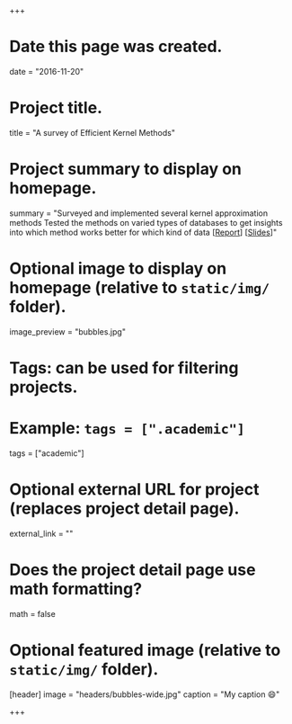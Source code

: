+++
# Date this page was created.
date = "2016-11-20"

# Project title.
title = "A survey of Efficient Kernel Methods"

# Project summary to display on homepage.
summary = "Surveyed and implemented several kernel approximation methods Tested the methods on varied types of databases to get insights into which method works better for which kind of data [[Report](http://spjain.github.io/resources/kernel-methods.pdf)] [[Slides](http://spjain.github.io/resources/kernel-methods-slides.pdf)]"

# Optional image to display on homepage (relative to `static/img/` folder).
image_preview = "bubbles.jpg"

# Tags: can be used for filtering projects.
# Example: `tags = [".academic"]`
tags = ["academic"]

# Optional external URL for project (replaces project detail page).
external_link = ""

# Does the project detail page use math formatting?
math = false

# Optional featured image (relative to `static/img/` folder).
[header]
image = "headers/bubbles-wide.jpg"
caption = "My caption :smile:"

+++

